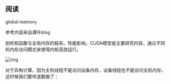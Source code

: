## 阅读

global memory

参考内容来自谭升blog

剖析核函数与全局内存的联系，性能影响。CUDA模型是主要研究内容，通过不同的内存访问模式来使得内核高效运行。

![img](https://face2ai.com/CUDA-F-4-1-%E5%86%85%E5%AD%98%E6%A8%A1%E5%9E%8B%E6%A6%82%E8%BF%B0/1-3.png)

对于异构计算，因为主机线程不能访问设备内存，设备线程也不能访问主机内存，这时候我们要传送数据了：
